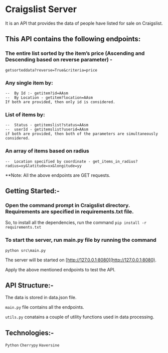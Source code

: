 # Craigslist Server

It is an API that provides the data of people have listed for sale on Craigslist.

## This API contains the following endpoints:

### The entire list sorted by the item’s price (Ascending and Descending based on reverse parameter) -
    getsorteddata?reverse=True&criteria=price

### Any single item by:
    --  By Id :- getitem?id=AAsm
    --  By Location - getitem?location=AAsm
    If both are provided, then only id is considered.

### List of items by:
    --  Status - getitemslist?status=AAsm
    --  userId - getitemslist?userid=AAsm
    if both are provided, then both of the parameters are simultaneously considered.

### An array of items based on radius 
    --  Location specified by coordinate - get_items_in_radius?radius=xy&latitude=xx&longitude=yy

**Note: All the above endpoints are GET requests.



## Getting Started:-

### Open the command prompt in Craigslist directory. Requirements are specified in requirements.txt file.
So, to install all the dependencies, run the command
`pip install -r requirements.txt`

### To start the server, run main.py file by running the command
`python src\main.py`

The server will be started on [http://127.0.0.1:8080](http://127.0.0.1:8080).

Apply the above mentioned endpoints to test the API.



## API Structure:-

The data is stored in data.json file.

`main.py` file contains all the endpoints.

`utils.py` conatains a couple of utility functions used in data processing.



## Technologies:-

`Python`
`Cherrypy`
`Haversine`